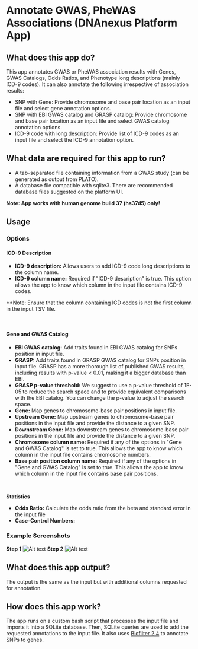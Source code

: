 <!-- dx-header -->
# Annotate GWAS, PheWAS Associations (DNAnexus Platform App)
<!-- /dx-header -->

## What does this app do?

This app annotates GWAS or PheWAS association results with Genes, GWAS Catalogs, Odds Ratios, and Phenotype long descriptions (mainly ICD-9 codes).
It can also annotate the following irrespective of association results:

- SNP with Gene: Provide chromosome and base pair location as an input file and select gene annotation options.
- SNP with EBI GWAS catalog and GRASP catalog: Provide chromosome and base pair location as an input file and select GWAS catalog annotation options.
- ICD-9 code with long description: Provide list of ICD-9 codes as an input file and select the ICD-9 annotation option.

## What data are required for this app to run?

- A tab-separated file containing information from a GWAS study (can be generated as output from PLATO). 
- A database file compatible with sqlite3. There are recommended database files suggested on the platform UI.

**Note: App works with human genome build 37 (hs37d5) only!**

## Usage
### Options
#### ICD-9 Description

- **ICD-9 description:** Allows users to add ICD-9 code long descriptions to the column name.
- **ICD-9 column name:** Required if "ICD-9 description" is true. This option allows the app to know which column in the input file contains ICD-9 codes.

**Note: Ensure that the column containing ICD codes is not the first column in the input TSV file.

</br>

#### Gene and GWAS Catalog

- **EBI GWAS catalog:** Add traits found in EBI GWAS catalog for SNPs position in input file.
- **GRASP:** Add traits found in GRASP GWAS catalog for SNPs position in input file. GRASP has a more thorough list of published GWAS results, including results with p-value < 0.01, making it a bigger database than EBI.
- **GRASP p-value threshold:** We suggest to use a p-value threshold of 1E-05 to reduce the search space and to provide equivalent comparisons with the EBI catalog. You can change the p-value to adjust the search space.
- **Gene:** Map genes to chromosome-base pair positions in input file.
- **Upstream Gene:** Map upstream genes to chromosome-base pair positions in the input file and provide the distance to a given SNP.
- **Downstream Gene:** Map downstream genes to chromosome-base pair positions in the input file and provide the distance to a given SNP.
- **Chromosome column name:** Required if any of the options in "Gene and GWAS Catalog" is set to true. This allows the app to know which column in the input file contains chromosome numbers.
- **Base pair position column name:** Required if any of the options in "Gene and GWAS Catalog" is set to true. This allows the app to know which column in the input file contains base pair positions.

</br>

**Statistics**

- **Odds Ratio:** Calculate the odds ratio from the beta and standard error in the input file
- **Case-Control Numbers:**

### Example Screenshots
**Step 1**
![Alt text](../../blob/master/association_result_annotation/step1.png)
**Step 2**
![Alt text](../../blob/master/association_result_annotation/step2.png)



## What does this app output?

The output is the same as the input but with additional columns requested for annotation.

## How does this app work?

The app runs on a custom bash script that processes the input file and imports it into a SQLite database. Then, SQLite queries are used to add the requested annotations to the input file. It also uses [Biofilter 2.4](http://ritchielab.psu.edu/files/RL_software/biofilter-manual-2.4.pdf) to annotate SNPs to genes.
